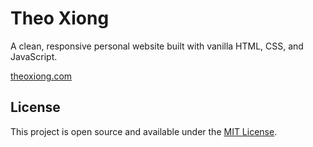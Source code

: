 # Theo Xiong

A clean, responsive personal website built with vanilla HTML, CSS, and JavaScript.

[theoxiong.com](https://theoxiong.com/)

## License

This project is open source and available under the [MIT License](LICENSE).
